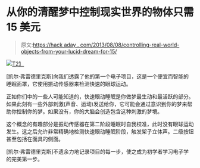# 从你的清醒梦中控制现实世界的物体只需 15 美元

> 原文:[https://hack aday . com/2013/08/08/controlling-real-world-objects-from-your-lucid-dream-for-15/](https://hackaday.com/2013/08/08/controlling-real-world-objects-from-your-lucid-dream-for-15/)

[![](../Images/ddfc9a5bdfe7e639dbc3151d6c9b00f0.png)T2】](http://hackaday.com/wp-content/uploads/2013/08/glasses.png)

[凯尔·弗雷德里克斯]向我们透露了他的第一个电子项目，这是一个便宜而智能的睡眠面罩，它使用振动传感器来检测快速的眼球运动。

正如你们中的一些人可能知道的，快速眼动睡眠是你做梦最生动和最活跃的部分。如果此刻有一些外部刺激(声音、运动)发送给你，它可能会通过意识到你的梦来帮助你控制你的梦。如果没有，你的大脑会创造包含这种刺激的梦境。

这个概念的有趣部分是振动传感器在第二阶段睡眠时自我校准，此时没有眼球运动发生。这之后允许非常精确地检测快速眼动睡眠阶段，触发架子立体声。二级按钮甚至包括在面具的侧面。

[凯尔·弗雷德里克斯]不遗余力地记录项目的每一步，使之成为初学者学习电子学的完美第一步。